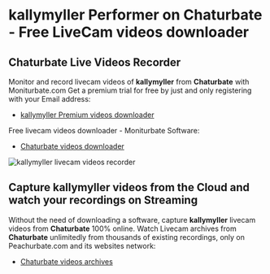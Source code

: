 # kallymyller Performer on Chaturbate - Free LiveCam videos downloader

## Chaturbate Live Videos Recorder

Monitor and record livecam videos of **kallymyller** from **Chaturbate** with Moniturbate.com
Get a premium trial for free by just and only registering with your Email address:
* [kallymyller Premium videos downloader](https://moniturbate.com/request-demo-licence-key.html)

Free livecam videos downloader - Moniturbate Software:
* [Chaturbate videos downloader](https://moniturbate.com/moniturbate-download-software.html)

![kallymyller livecam videos recorder](https://peachurnet.com/templates/moniturbate-software.png)


## Capture kallymyller videos from the Cloud and watch your recordings on Streaming

Without the need of downloading a software, capture **kallymyller** livecam videos from **Chaturbate** 100% online.
Watch Livecam archives from **Chaturbate** unlimitedly from thousands of existing recordings, only on Peachurbate.com and its websites network:
* [Chaturbate videos archives](https://peachurnet.com/)